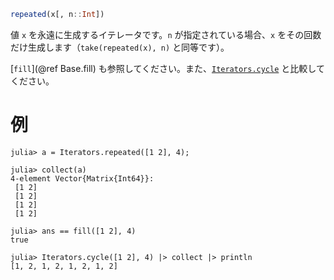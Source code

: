 ```julia
repeated(x[, n::Int])
```

値 `x` を永遠に生成するイテレータです。`n` が指定されている場合、`x` をその回数だけ生成します（`take(repeated(x), n)` と同等です）。

[`fill`](@ref Base.fill) も参照してください。また、[`Iterators.cycle`](@ref) と比較してください。

# 例

```jldoctest
julia> a = Iterators.repeated([1 2], 4);

julia> collect(a)
4-element Vector{Matrix{Int64}}:
 [1 2]
 [1 2]
 [1 2]
 [1 2]

julia> ans == fill([1 2], 4)
true

julia> Iterators.cycle([1 2], 4) |> collect |> println
[1, 2, 1, 2, 1, 2, 1, 2]
```
